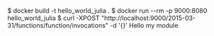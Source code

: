 $ docker build -t hello_world_julia .
$ docker run --rm -p 9000:8080 hello_world_julia
$ curl -XPOST "http://localhost:9000/2015-03-31/functions/function/invocations" -d '{}'
Hello my module
